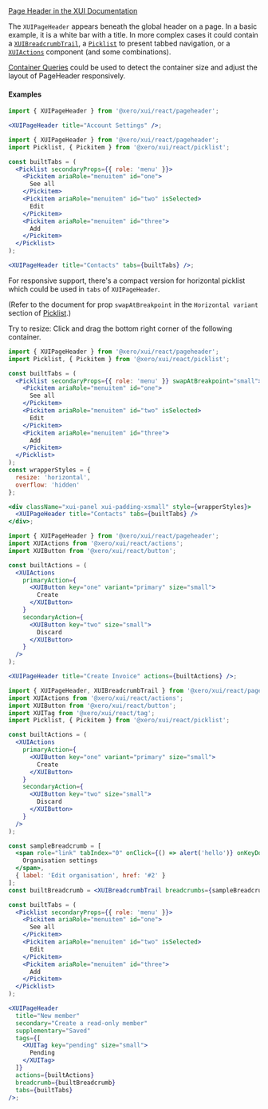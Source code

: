 <div class="xui-margin-vertical">
	<a href="../section-components-navigation-page-header.html" isDocLink>Page Header in the XUI Documentation</a>
</div>

The `XUIPageHeader` appears beneath the global header on a page. In a basic example, it is a white bar with a title. In more complex cases it could contain a [`XUIBreadcrumbTrail`](#xuibreadcrumbtrail), a [`Picklist`](#picklist) to present tabbed navigation, or a [`XUIActions`](#actions) component (and some combinations).

[Container Queries](#container-queries) could be used to detect the container size and adjust the layout of PageHeader responsively.

#### Examples

```jsx harmony
import { XUIPageHeader } from '@xero/xui/react/pageheader';

<XUIPageHeader title="Account Settings" />;
```

```jsx harmony
import { XUIPageHeader } from '@xero/xui/react/pageheader';
import Picklist, { Pickitem } from '@xero/xui/react/picklist';

const builtTabs = (
  <Picklist secondaryProps={{ role: 'menu' }}>
    <Pickitem ariaRole="menuitem" id="one">
      See all
    </Pickitem>
    <Pickitem ariaRole="menuitem" id="two" isSelected>
      Edit
    </Pickitem>
    <Pickitem ariaRole="menuitem" id="three">
      Add
    </Pickitem>
  </Picklist>
);

<XUIPageHeader title="Contacts" tabs={builtTabs} />;
```

For responsive support, there's a compact version for horizontal picklist which could be used in `tabs` of `XUIPageHeader`.

(Refer to the document for prop `swapAtBreakpoint` in the `Horizontal variant` section of [Picklist](#picklist).)

Try to resize: Click and drag the bottom right corner of the following container.

```jsx harmony
import { XUIPageHeader } from '@xero/xui/react/pageheader';
import Picklist, { Pickitem } from '@xero/xui/react/picklist';

const builtTabs = (
  <Picklist secondaryProps={{ role: 'menu' }} swapAtBreakpoint="small">
    <Pickitem ariaRole="menuitem" id="one">
      See all
    </Pickitem>
    <Pickitem ariaRole="menuitem" id="two" isSelected>
      Edit
    </Pickitem>
    <Pickitem ariaRole="menuitem" id="three">
      Add
    </Pickitem>
  </Picklist>
);
const wrapperStyles = {
  resize: 'horizontal',
  overflow: 'hidden'
};

<div className="xui-panel xui-padding-xsmall" style={wrapperStyles}>
  <XUIPageHeader title="Contacts" tabs={builtTabs} />
</div>;
```

```jsx harmony
import { XUIPageHeader } from '@xero/xui/react/pageheader';
import XUIActions from '@xero/xui/react/actions';
import XUIButton from '@xero/xui/react/button';

const builtActions = (
  <XUIActions
    primaryAction={
      <XUIButton key="one" variant="primary" size="small">
        Create
      </XUIButton>
    }
    secondaryAction={
      <XUIButton key="two" size="small">
        Discard
      </XUIButton>
    }
  />
);

<XUIPageHeader title="Create Invoice" actions={builtActions} />;
```

```jsx harmony
import { XUIPageHeader, XUIBreadcrumbTrail } from '@xero/xui/react/pageheader';
import XUIActions from '@xero/xui/react/actions';
import XUIButton from '@xero/xui/react/button';
import XUITag from '@xero/xui/react/tag';
import Picklist, { Pickitem } from '@xero/xui/react/picklist';

const builtActions = (
  <XUIActions
    primaryAction={
      <XUIButton key="one" variant="primary" size="small">
        Create
      </XUIButton>
    }
    secondaryAction={
      <XUIButton key="two" size="small">
        Discard
      </XUIButton>
    }
  />
);

const sampleBreadcrumb = [
  <span role="link" tabIndex="0" onClick={() => alert('hello')} onKeyDown={() => {}} key="1">
    Organisation settings
  </span>,
  { label: 'Edit organisation', href: '#2' }
];
const builtBreadcrumb = <XUIBreadcrumbTrail breadcrumbs={sampleBreadcrumb} />;

const builtTabs = (
  <Picklist secondaryProps={{ role: 'menu' }}>
    <Pickitem ariaRole="menuitem" id="one">
      See all
    </Pickitem>
    <Pickitem ariaRole="menuitem" id="two" isSelected>
      Edit
    </Pickitem>
    <Pickitem ariaRole="menuitem" id="three">
      Add
    </Pickitem>
  </Picklist>
);

<XUIPageHeader
  title="New member"
  secondary="Create a read-only member"
  supplementary="Saved"
  tags={[
    <XUITag key="pending" size="small">
      Pending
    </XUITag>
  ]}
  actions={builtActions}
  breadcrumb={builtBreadcrumb}
  tabs={builtTabs}
/>;
```
